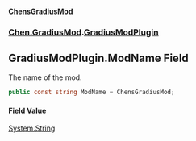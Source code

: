 
#### [ChensGradiusMod](./index 'index')

### [Chen.GradiusMod](./neHTXX+yFsk1RpXqjkv9zg 'Chen.GradiusMod').[GradiusModPlugin](./l92m4Dah9rvPq366O3unNQ 'Chen.GradiusMod.GradiusModPlugin')

## GradiusModPlugin.ModName Field
The name of the mod.  
```csharp
public const string ModName = ChensGradiusMod;
```

#### Field Value
[System.String](https://docs.microsoft.com/en-us/dotnet/api/System.String 'System.String')  
